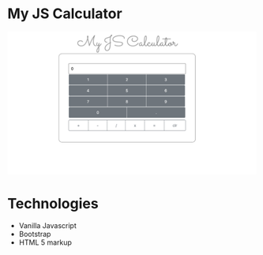 # My JS Calculator

![alt text](/calculator.png "Logo Title Text 1")


# Technologies 
* Vanilla Javascript
* Bootstrap
* HTML 5 markup
